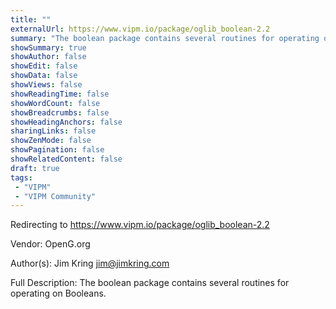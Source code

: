 ```yaml
---
title: ""
externalUrl: https://www.vipm.io/package/oglib_boolean-2.2
summary: "The boolean package contains several routines for operating on Booleans.."
showSummary: true
showAuthor: false
showEdit: false
showData: false
showViews: false
showReadingTime: false
showWordCount: false
showBreadcrumbs: false
showHeadingAnchors: false
sharingLinks: false
showZenMode: false
showPagination: false
showRelatedContent: false
draft: true
tags:
 - "VIPM"
 - "VIPM Community"
---
```


Redirecting to https://www.vipm.io/package/oglib_boolean-2.2

Vendor: OpenG.org

Author(s): Jim Kring <jim@jimkring.com>
 
Full Description:
The boolean package contains several routines for operating on Booleans.